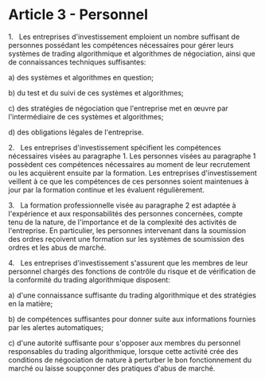# Article 3 - Personnel


1.   Les entreprises d'investissement emploient un nombre suffisant de personnes possédant les compétences nécessaires pour gérer leurs systèmes de trading algorithmique et algorithmes de négociation, ainsi que de connaissances techniques suffisantes:

a) des systèmes et algorithmes en question;

b) du test et du suivi de ces systèmes et algorithmes;

c) des stratégies de négociation que l'entreprise met en œuvre par l'intermédiaire de ces systèmes et algorithmes;

d) des obligations légales de l'entreprise.

2.   Les entreprises d'investissement spécifient les compétences nécessaires visées au paragraphe 1. Les personnes visées au paragraphe 1 possèdent ces compétences nécessaires au moment de leur recrutement ou les acquièrent ensuite par la formation. Les entreprises d'investissement veillent à ce que les compétences de ces personnes soient maintenues à jour par la formation continue et les évaluent régulièrement.

3.   La formation professionnelle visée au paragraphe 2 est adaptée à l'expérience et aux responsabilités des personnes concernées, compte tenu de la nature, de l'importance et de la complexité des activités de l'entreprise. En particulier, les personnes intervenant dans la soumission des ordres reçoivent une formation sur les systèmes de soumission des ordres et les abus de marché.

4.   Les entreprises d'investissement s'assurent que les membres de leur personnel chargés des fonctions de contrôle du risque et de vérification de la conformité du trading algorithmique disposent:

a) d'une connaissance suffisante du trading algorithmique et des stratégies en la matière;

b) de compétences suffisantes pour donner suite aux informations fournies par les alertes automatiques;

c) d'une autorité suffisante pour s'opposer aux membres du personnel responsables du trading algorithmique, lorsque cette activité crée des conditions de négociation de nature à perturber le bon fonctionnement du marché ou laisse soupçonner des pratiques d'abus de marché.
